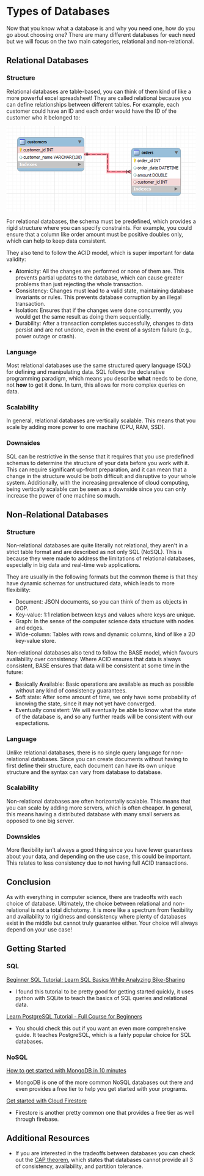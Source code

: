 # Types of Databases

Now that you know what a database is and why you need one, how do you go about choosing one? There are many different databases for each need but we will focus on the two main categories, relational and non-relational.

## Relational Databases

### Structure

Relational databases are table-based, you can think of them kind of like a more powerful excel spreadsheet! They are called relational because you can define relationships between different tables. For example, each customer could have an ID and each order would have the ID of the customer who it belonged to:

![Example of database relations](/images/db-relations.png)

For relational databases, the schema must be predefined, which provides a rigid structure where you can specify constraints. For example, you could ensure that a column like order amount must be positive doubles only, which can help to keep data consistent.

They also tend to follow the ACID model, which is super important for data validity:

* **A**tomicity: All the changes are performed or none of them are. This prevents partial updates to the database, which can cause greater problems than just rejecting the whole transaction.
* **C**onsistency: Changes must lead to a valid state, maintaining database invariants or rules. This prevents database corruption by an illegal transaction.
* **I**solation: Ensures that if the changes were done concurrently, you would get the same result as doing them sequentially.
* **D**urability: After a transaction completes successfully, changes to data persist and are not undone, even in the event of a system failure (e.g., power outage or crash).

### Language

Most relational databases use the same structured query language (SQL) for defining and manipulating data. SQL follows the declarative programming paradigm, which means you describe **what** needs to be done, not **how** to get it done. In turn, this allows for more complex queries on data.

### Scalability

In general, relational databases are vertically scalable. This means that you scale by adding more power to one machine (CPU, RAM, SSD).

### Downsides

SQL can be restrictive in the sense that it requires that you use predefined schemas to determine the structure of your data before you work with it. This can require significant up-front preparation, and it can mean that a change in the structure would be both difficult and disruptive to your whole system. Additionally, with the increasing prevalence of cloud computing, being vertically scalable can be seen as a downside since you can only increase the power of one machine so much.

## Non-Relational Databases

### Structure

Non-relational databases are quite literally not relational, they aren't in a strict table format and are described as not only SQL (NoSQL). This is because they were made to address the limitations of relational databases, especially in big data and real-time web applications.

They are usually in the following formats but the common theme is that they have dynamic schemas for unstructured data, which leads to more flexibility:

* Document: JSON documents, so you can think of them as objects in OOP.
* Key-value: 1:1 relation between keys and values where keys are unique.
* Graph: In the sense of the computer science data structure with nodes and edges.
* Wide-column: Tables with rows and dynamic columns, kind of like a 2D key-value store.

Non-relational databases also tend to follow the BASE model, which favours availability over consistency. Where ACID ensures that data is always consistent, BASE ensures that data will be consistent at some time in the future:

* **B**asically **A**vailable: Basic operations are available as much as possible without any kind of consistency guarantees.
* **S**oft state: After some amount of time, we only have some probability of knowing the state, since it may not yet have converged.
* **E**ventually consistent: We will eventually be able to know what the state of the database is, and so any further reads will be consistent with our expectations.

### Language

Unlike relational databases, there is no single query language for non-relational databases. Since you can create documents without having to first define their structure, each document can have its own unique structure and the syntax can vary from database to database.

### Scalability

Non-relational databases are often horizontally scalable. This means that you can scale by adding more servers, which is often cheaper. In general, this means having a distributed database with many small servers as opposed to one big server.

### Downsides

More flexibility isn't always a good thing since you have fewer guarantees about your data, and depending on the use case, this could be important. This relates to less consistency due to not having full ACID transactions.

## Conclusion

As with everything in computer science, there are tradeoffs with each choice of database. Ultimately, the choice between relational and non-relational is not a total dichotomy. It is more like a spectrum from flexibility and availability to rigidness and consistency where plenty of databases exist in the middle but cannot truly guarantee either. Your choice will always depend on your use case!

## Getting Started

### SQL

[Beginner SQL Tutorial: Learn SQL Basics While Analyzing Bike-Sharing](https://www.dataquest.io/blog/sql-basics/)

* I found this tutorial to be pretty good for getting started quickly, it uses python with SQLite to teach the basics of SQL queries and relational data.

[Learn PostgreSQL Tutorial - Full Course for Beginners](https://www.youtube.com/watch?v=qw--VYLpxG4)

* You should check this out if you want an even more comprehensive guide. It teaches PostgreSQL, which is a fairly popular choice for SQL databases.

### NoSQL

[How to get started with MongoDB in 10 minutes](https://www.freecodecamp.org/news/learn-mongodb-a4ce205e7739/)

* MongoDB is one of the more common NoSQL databases out there and even provides a free tier to help you get started with your programs.

[Get started with Cloud Firestore](https://firebase.google.com/docs/firestore/quickstart)

* Firestore is another pretty common one that provides a free tier as well through firebase.

## Additional Resources

* If you are interested in the tradeoffs between databases you can check out the [CAP theorem](https://en.wikipedia.org/wiki/CAP_theorem), which states that databases cannot provide all 3 of consistency, availability, and partition tolerance.
